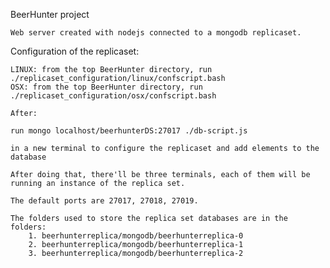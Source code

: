 BeerHunter project


	Web server created with nodejs connected to a mongodb replicaset.

Configuration of the replicaset:

	LINUX: from the top BeerHunter directory, run ./replicaset_configuration/linux/confscript.bash
	OSX: from the top BeerHunter directory, run ./replicaset_configuration/osx/confscript.bash

	After:

	run mongo localhost/beerhunterDS:27017 ./db-script.js

	in a new terminal to configure the replicaset and add elements to the database

	After doing that, there'll be three terminals, each of them will be running an instance of the replica set.

	The default ports are 27017, 27018, 27019.

	The folders used to store the replica set databases are in the folders:
		1. beerhunterreplica/mongodb/beerhunterreplica-0
		2. beerhunterreplica/mongodb/beerhunterreplica-1
		3. beerhunterreplica/mongodb/beerhunterreplica-2